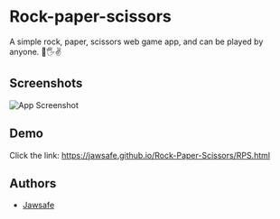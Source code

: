 
# Rock-paper-scissors

A simple rock, paper, scissors web game app, and can be played by anyone. 👊🖐✌


## Screenshots

![App Screenshot](https://jawsafe.github.io/my-photos/RPS/images/RPS%20scrnsht.png)



## Demo

Click the link:
https://jawsafe.github.io/Rock-Paper-Scissors/RPS.html



## Authors

- [Jawsafe](https://github.com/Jawsafe)

